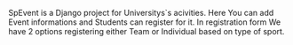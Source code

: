 SpEvent is a Django project for Universitys`s acivities. Here You can add Event informations and Students can register for it.
In registration form We have 2 options registering either Team or Individual based on type of sport.
